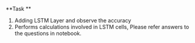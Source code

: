 **Task
**

1.  Adding LSTM Layer and observe the accuracy
2.  Performs calculations involved in LSTM cells, Please refer answers to the questions in notebook.
